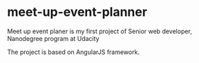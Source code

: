 # meet-up-event-planner
Meet up event planer is my first project of Senior web developer, Nanodegree program at Udacity 

The project is based on AngularJS framework.

